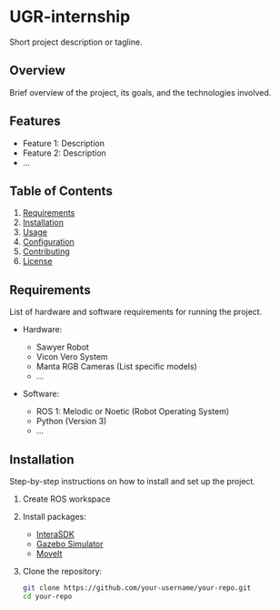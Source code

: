 # UGR-internship

Short project description or tagline.

## Overview

Brief overview of the project, its goals, and the technologies involved.

## Features

- Feature 1: Description
- Feature 2: Description
- ...

## Table of Contents

1. [Requirements](#requirements)
2. [Installation](#installation)
3. [Usage](#usage)
4. [Configuration](#configuration)
5. [Contributing](#contributing)
6. [License](#license)

## Requirements

List of hardware and software requirements for running the project.

- Hardware:
  - Sawyer Robot
  - Vicon Vero System
  - Manta RGB Cameras (List specific models)
  - ...

- Software:
  - ROS 1: Melodic or Noetic (Robot Operating System) 
  - Python (Version 3)
  - ...

## Installation

Step-by-step instructions on how to install and set up the project.

1. Create ROS workspace
2. Install packages:
    - [InteraSDK](https://support.rethinkrobotics.com/support/solutions/articles/80000980134-workstation-setup)
    - [Gazebo Simulator](https://support.rethinkrobotics.com/support/solutions/articles/80000980381-gazebo-tutorial)
    - [MoveIt](https://support.rethinkrobotics.com/support/solutions/articles/80000980338-moveit-tutorial)

1. Clone the repository:
   ```bash
   git clone https://github.com/your-username/your-repo.git
   cd your-repo
